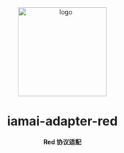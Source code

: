 <div align="center">
  <a href="https://docs.iamai.is-a.dev/"><img src="https://mirror.ghproxy.com/raw.githubusercontent.com/retrofor/iamai/master/docs/_static/logo.png" width="200" height="200" alt="logo"></a>

# iamai-adapter-red

**Red 协议适配**

</div>
